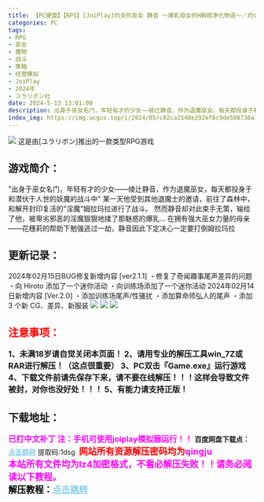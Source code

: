 ```yaml
---
title: 【PC硬盘】【RPG】[JoiPlay]灼炎的巫女 静音 〜爆乳母女的H胸部净化物语〜／灼炎の巫女 静音 〜爆乳母娘のHなおっぱい浄化物語〜 Ver.2.1
categories: PC
tags:
- RPG
- 巫女
- 魔物
- 战斗
- 策略
- 经营模拟
- JoiPlay
- 2024年
- ユラリボン社
date: 2024-5-13 13:01:00
description: 出身于巫女名门，年轻有才的少女——绫辻静音，作为退魔巫女，每天都投身于和潜伏于人世的妖魔的战斗中"某一天他受到其他退魔士的邀请，前往了森林中，和解开封印复活的"淫魔"姆拉玛拉进行了战斗。然而静音却对此束手无策，输给了他，被卑劣邪恶的淫魔狠狠地揉了那魅惑的爆乳…
index_img: https://img.acgus.top/i/2024/05/c82ca2548e292ef6c9de508738a18d61.webp
---
```

![](https://img.acgus.top/i/2024/05/c82ca2548e292ef6c9de508738a18d61.webp)
这是由[ユラリボン]推出的一款类型RPG游戏

## 游戏简介：
"出身于巫女名门，年轻有才的少女——绫辻静音，作为退魔巫女，每天都投身于和潜伏于人世的妖魔的战斗中"
某一天他受到其他退魔士的邀请，前往了森林中，和解开封印复活的"淫魔"姆拉玛拉进行了战斗。
然而静音却对此束手无策，输给了他，被卑劣邪恶的淫魔狠狠地揉了那魅惑的爆乳…
在拥有强大巫女力量的母亲——花穗莉的帮助下勉强逃过一劫，静音因此下定决心一定要打倒姆拉玛拉

## 更新记录：
2024年02月15日BUG修复新增内容
[ver2.1.1]
・修复了奇闻趣事尾声差异的问题
・向 Hiroto 添加了一个迷你活动
・向训练场添加了一个迷你活动
2024年02月14日新增内容
[Ver.2.0]
・添加训练场尾声/性骚扰
・添加算命师弘人的尾声
・添加 3 个新 CG、差异、新服装
![](https://img.acgus.top/i/2024/05/a3ee67e36e249353219e4139a2515594.webp)
![](https://img.acgus.top/i/2024/05/aeecefec9e7bdd210333bee95ee27ab9.webp)
![](https://img.acgus.top/i/2024/05/dc188c6a214a6c414f8be62f1ff5d703.webp)






## <font color=#FF0000 >注意事项：</font>
<font size=3><b>1、未满18岁请自觉关闭本页面！
2、请用专业的解压工具win_7Z或RAR进行解压！（这点很重要）
3、PC双击『Game.exe』运行游戏
4、下载文件前请先保存下来，请不要在线解压！！！这样会导致文件被封，对你也没好处！！！
5、有能力请支持正版！</b></font>

## 下载地址：
<font color=#FF00FF size=3>**已打中文补丁**</font>
<font color=#FF00FF size=3>**注：手机可使用joiplay模拟器运行！！**</font>
<b>百度网盘下载点：</b><a href="https://pan.baidu.com/s/1vYifp0rhWdd2Rum5i4UJcg?pwd=1dsg" style="color: #87CEEB;"><b>点击跳转</b></a> 提取码:1dsg
<a style="padding: 0" href="https://post.qingju.org/AD/"><img style="max-width:100%" src="https://img.acgus.top/i/2024/07/478f689b8021d8d499ab43d21acf137a.gif" alt=""></a>
<b><font color=#FF0000 size=4>网站所有资源解压密码均为</b></font><b><font color=#FF00FF size=4>qingju</font><font color=#FF0000 ></font></b><br><b><font color=#FF00FF size=4>本站所有文件均为lz4加密格式，不看必解压失败！！请务必阅读以下教程。</b></font><br><b><font color=#000 size=4>解压教程：</b><a href="https://post.qingju.org/tutorial/000/" style="color: #87CEEB;"><b>点击跳转</b></a>